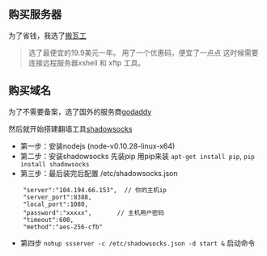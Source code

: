 ## 购买服务器
为了省钱，我选了[搬瓦工](https://bandwagonhost.com) 
> 选了最便宜的19.9美元一年。 用了一个优惠码，便宜了一点点
这时候需要连接远程服务器xshell 和 xftp 工具。

## 购买域名
为了不需要备案，选了国外的服务商[godaddy](https://sg.godaddy.com/zh?ci=)

然后就开始搭建翻墙工具[shadowsocks](https://www.shadowsocks.com.hk/)

+ 第一步：安装nodejs (node-v0.10.28-linux-x64)
+ 第二步：安装shadowsocks 先装pip 用pip来装   `apt-get install pip`, `pip install shadowsocks`
+ 第三步：最后装完后配置 /etc/shadowsocks.json
```
    "server":"104.194.66.153",  // 你的主机ip
    "server_port":8388,
    "local_port":1080,
    "password":"xxxxx",       // 主机用户密码
    "timeout":600,
    "method":"aes-256-cfb"
```
+ 第四步 `nohup ssserver -c /etc/shadowsocks.json -d start &`  启动命令
